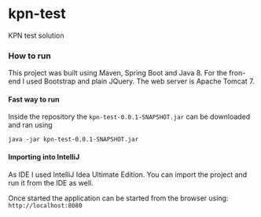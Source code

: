 # kpn-test
KPN test solution

### How to run
This project was built using Maven, Spring Boot and Java 8. For the fron-end I used Bootstrap and plain JQuery. The web server is Apache Tomcat 7.

#### Fast way to run
Inside the repository the ```kpn-test-0.0.1-SNAPSHOT.jar``` can be downloaded and ran using 
```
java -jar kpn-test-0.0.1-SNAPSHOT.jar
```

#### Importing into IntelliJ
As IDE I used IntelliJ Idea Ultimate Edition. You can import the project and run it from the IDE as well.

Once started the application can be started from the browser using: ```http://localhost:8080```
